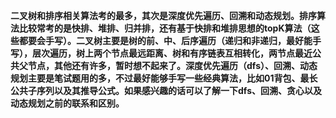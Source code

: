 **二叉树和排序相关算法考的最多，其次是深度优先遍历、回溯和动态规划。排序算法比较常考的是快排、堆排、归并排，还有基于快排和堆排思想的topK算法（这些都要会手写）。二叉树主要是树的前、中、后序遍历（递归和非递归，最好能手写），层次遍历，树上两个节点最远距离、树和有序链表互相转化，两节点最近公共父节点，其他还有许多，暂时想不起来了。深度优先遍历（dfs）、回溯、动态规划主要是笔试题用的多，不过最好能够手写一些经典算法，比如01背包、最长公共子序列以及其推导公式。如果感兴趣的话可以了解一下dfs、回溯、贪心以及动态规划之前的联系和区别。**

